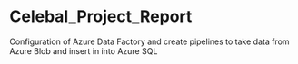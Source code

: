 # Celebal_Project_Report
Configuration of Azure Data Factory and create pipelines to take data from Azure Blob and insert in into Azure SQL
